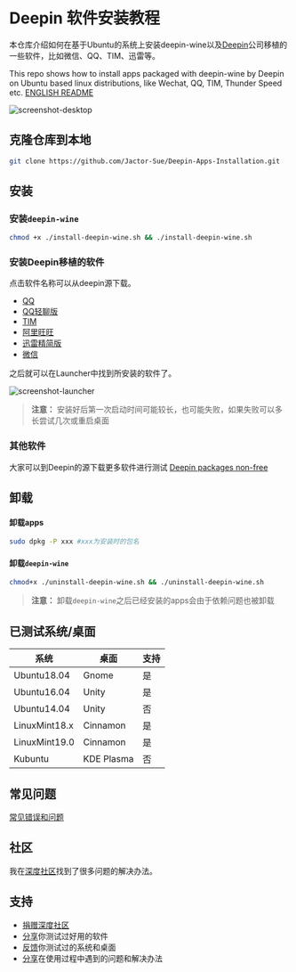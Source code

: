 # Deepin 软件安装教程

本仓库介绍如何在基于Ubuntu的系统上安装deepin-wine以及[Deepin](https://www.deepin.com/)公司移植的一些软件，比如微信、QQ、TIM、迅雷等。

This repo shows how to install apps packaged with deepin-wine by Deepin on Ubuntu based linux distributions, like Wechat, QQ, TIM, Thunder Speed etc. [ENGLISH README](./docs/README-en.md)

![screenshot-desktop](./docs/images/screenshot-desktop.png)

## 克隆仓库到本地

```sh
git clone https://github.com/Jactor-Sue/Deepin-Apps-Installation.git
```

## 安装

### 安装`deepin-wine`

```sh
chmod +x ./install-deepin-wine.sh && ./install-deepin-wine.sh
```

### 安装Deepin移植的软件

点击软件名称可以从deepin源下载。

*   [QQ](http://packages.deepin.com/deepin/pool/non-free/d/deepin.com.qq.im/deepin.com.qq.im_8.9.19983deepin23_i386.deb)
*   [QQ轻聊版](http://packages.deepin.com/deepin/pool/non-free/d/deepin.com.qq.im.light/deepin.com.qq.im.light_7.9.14308deepin8_i386.deb)
*   [TIM](http://packages.deepin.com/deepin/pool/non-free/d/deepin.com.qq.office/deepin.com.qq.office_2.0.0deepin4_i386.deb)
*   [阿里旺旺](http://packages.deepin.com/deepin/pool/non-free/d/deepin.com.taobao.wangwang/deepin.com.taobao.wangwang_9.12.03Cdeepin0_i386.deb)
*   [迅雷精简版](http://packages.deepin.com/deepin/pool/non-free/d/deepin.com.thunderspeed/deepin.com.thunderspeed_7.10.35.366deepin18_i386.deb)
*   [微信](http://packages.deepin.com/deepin/pool/non-free/d/deepin.com.wechat/deepin.com.wechat_2.6.8.65deepin0_i386.deb)

之后就可以在Launcher中找到所安装的软件了。

![screenshot-launcher](./docs/images/screenshot-launcher.png)

>**注意：** 安装好后第一次启动时间可能较长，也可能失败，如果失败可以多长尝试几次或重启桌面

### 其他软件

大家可以到Deepin的源下载更多软件进行测试 [Deepin packages non-free](http://packages.deepin.com/deepin/pool/non-free/)


## 卸载

#### 卸载apps

```sh
sudo dpkg -P xxx #xxx为安装时的包名
```
#### 卸载`deepin-wine`
```sh
chmod+x ./uninstall-deepin-wine.sh && ./uninstall-deepin-wine.sh
```
>**注意：** 卸载`deepin-wine`之后已经安装的apps会由于依赖问题也被卸载

## 已测试系统/桌面

系统|桌面|支持
-|-|-
Ubuntu18.04|Gnome|是
Ubuntu16.04|Unity|是
Ubuntu14.04|Unity|否
LinuxMint18.x|Cinnamon|是
LinuxMint19.0|Cinnamon|是
Kubuntu|KDE Plasma|否

## 常见问题

[常见错误和问题](/docs/FAQs.md)

## 社区

我在[深度社区](https://bbs.deepin.org/forum.php)找到了很多问题的解决办法。

## 支持

- [捐赠深度社区](https://bbs.deepin.org/forum.php?mod=viewthread&tid=40784&extra=page%3D1)
- [分享](https://github.com/Jactor-Sue/Deepin-Apps-Installation/issues)你测试过好用的软件
- [反馈](https://github.com/Jactor-Sue/Deepin-Apps-Installation/issues)你测试过的系统和桌面
- [分享](https://github.com/Jactor-Sue/Deepin-Apps-Installation/issues)在使用过程中遇到的问题和解决办法

